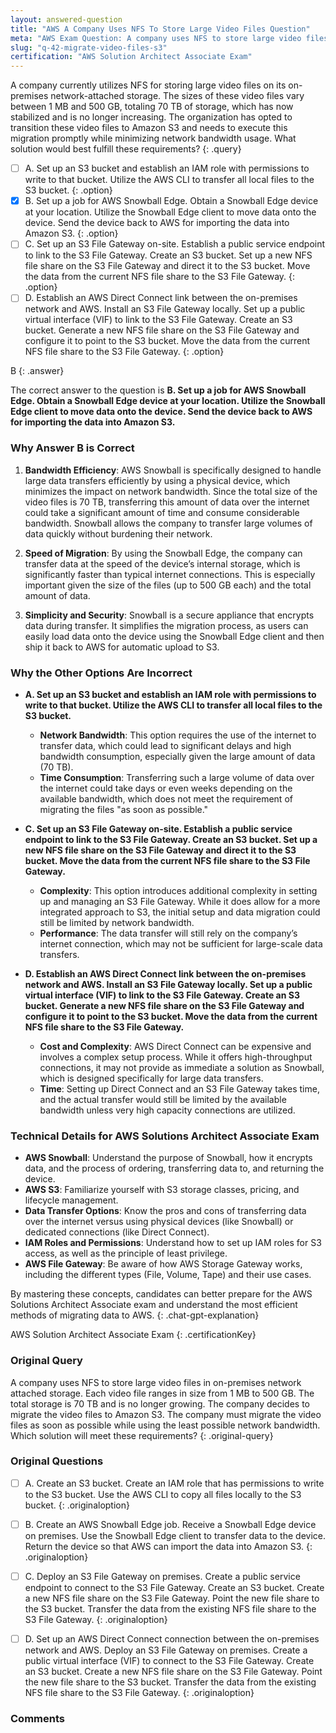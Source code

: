 ```yaml
---
layout: answered-question
title: "AWS A Company Uses NFS To Store Large Video Files Question"
meta: "AWS Exam Question: A company uses NFS to store large video files in on-premises storage and decides to migrate to Amazon S3 efficiently. Find the answer."
slug: "q-42-migrate-video-files-s3"
certification: "AWS Solution Architect Associate Exam"
---
```



 A company currently utilizes NFS for storing large video files on its on-premises network-attached storage. The sizes of these video files vary between 1 MB and 500 GB, totaling 70 TB of storage, which has now stabilized and is no longer increasing. The organization has opted to transition these video files to Amazon S3 and needs to execute this migration promptly while minimizing network bandwidth usage. What solution would best fulfill these requirements?
{: .query}

- [ ] A. Set up an S3 bucket and establish an IAM role with permissions to write to that bucket. Utilize the AWS CLI to transfer all local files to the S3 bucket.
{: .option}
- [x] B. Set up a job for AWS Snowball Edge. Obtain a Snowball Edge device at your location. Utilize the Snowball Edge client to move data onto the device. Send the device back to AWS for importing the data into Amazon S3.
{: .option}
- [ ] C. Set up an S3 File Gateway on-site. Establish a public service endpoint to link to the S3 File Gateway. Create an S3 bucket. Set up a new NFS file share on the S3 File Gateway and direct it to the S3 bucket. Move the data from the current NFS file share to the S3 File Gateway.
{: .option}
- [ ] D. Establish an AWS Direct Connect link between the on-premises network and AWS. Install an S3 File Gateway locally. Set up a public virtual interface (VIF) to link to the S3 File Gateway. Create an S3 bucket. Generate a new NFS file share on the S3 File Gateway and configure it to point to the S3 bucket. Move the data from the current NFS file share to the S3 File Gateway.
{: .option}

B
{: .answer}

The correct answer to the question is **B. Set up a job for AWS Snowball Edge. Obtain a Snowball Edge device at your location. Utilize the Snowball Edge client to move data onto the device. Send the device back to AWS for importing the data into Amazon S3.**

### Why Answer B is Correct

1. **Bandwidth Efficiency**: AWS Snowball is specifically designed to handle large data transfers efficiently by using a physical device, which minimizes the impact on network bandwidth. Since the total size of the video files is 70 TB, transferring this amount of data over the internet could take a significant amount of time and consume considerable bandwidth. Snowball allows the company to transfer large volumes of data quickly without burdening their network.

2. **Speed of Migration**: By using the Snowball Edge, the company can transfer data at the speed of the device’s internal storage, which is significantly faster than typical internet connections. This is especially important given the size of the files (up to 500 GB each) and the total amount of data.

3. **Simplicity and Security**: Snowball is a secure appliance that encrypts data during transfer. It simplifies the migration process, as users can easily load data onto the device using the Snowball Edge client and then ship it back to AWS for automatic upload to S3.

### Why the Other Options Are Incorrect

- **A. Set up an S3 bucket and establish an IAM role with permissions to write to that bucket. Utilize the AWS CLI to transfer all local files to the S3 bucket.**
  - **Network Bandwidth**: This option requires the use of the internet to transfer data, which could lead to significant delays and high bandwidth consumption, especially given the large amount of data (70 TB).
  - **Time Consumption**: Transferring such a large volume of data over the internet could take days or even weeks depending on the available bandwidth, which does not meet the requirement of migrating the files "as soon as possible."

- **C. Set up an S3 File Gateway on-site. Establish a public service endpoint to link to the S3 File Gateway. Create an S3 bucket. Set up a new NFS file share on the S3 File Gateway and direct it to the S3 bucket. Move the data from the current NFS file share to the S3 File Gateway.**
  - **Complexity**: This option introduces additional complexity in setting up and managing an S3 File Gateway. While it does allow for a more integrated approach to S3, the initial setup and data migration could still be limited by network bandwidth.
  - **Performance**: The data transfer will still rely on the company’s internet connection, which may not be sufficient for large-scale data transfers.

- **D. Establish an AWS Direct Connect link between the on-premises network and AWS. Install an S3 File Gateway locally. Set up a public virtual interface (VIF) to link to the S3 File Gateway. Create an S3 bucket. Generate a new NFS file share on the S3 File Gateway and configure it to point to the S3 bucket. Move the data from the current NFS file share to the S3 File Gateway.**
  - **Cost and Complexity**: AWS Direct Connect can be expensive and involves a complex setup process. While it offers high-throughput connections, it may not provide as immediate a solution as Snowball, which is designed specifically for large data transfers.
  - **Time**: Setting up Direct Connect and an S3 File Gateway takes time, and the actual transfer would still be limited by the available bandwidth unless very high capacity connections are utilized.

### Technical Details for AWS Solutions Architect Associate Exam

- **AWS Snowball**: Understand the purpose of Snowball, how it encrypts data, and the process of ordering, transferring data to, and returning the device.
- **AWS S3**: Familiarize yourself with S3 storage classes, pricing, and lifecycle management.
- **Data Transfer Options**: Know the pros and cons of transferring data over the internet versus using physical devices (like Snowball) or dedicated connections (like Direct Connect).
- **IAM Roles and Permissions**: Understand how to set up IAM roles for S3 access, as well as the principle of least privilege.
- **AWS File Gateway**: Be aware of how AWS Storage Gateway works, including the different types (File, Volume, Tape) and their use cases.

By mastering these concepts, candidates can better prepare for the AWS Solutions Architect Associate exam and understand the most efficient methods of migrating data to AWS.
{: .chat-gpt-explanation}

AWS Solution Architect Associate Exam
{: .certificationKey}

### Original Query

A company uses NFS to store large video files in on-premises network attached storage. Each video file ranges in size from 1 MB to 500 GB. The total storage is 70 TB and is no longer growing. The company decides to migrate the video files to Amazon S3. The company must migrate the video files as soon as possible while using the least possible network bandwidth.
Which solution will meet these requirements?
{: .original-query}

### Original Questions

- [ ] A. Create an S3 bucket. Create an IAM role that has permissions to write to the S3 bucket. Use the AWS CLI to copy all files locally to the S3 bucket.
{: .originaloption}
- [ ] B. Create an AWS Snowball Edge job. Receive a Snowball Edge device on premises. Use the Snowball Edge client to transfer data to the device. Return the device so that AWS can import the data into Amazon S3.
{: .originaloption}
- [ ] C. Deploy an S3 File Gateway on premises. Create a public service endpoint to connect to the S3 File Gateway. Create an S3 bucket. Create a new NFS file share on the S3 File Gateway. Point the new file share to the S3 bucket. Transfer the data from the existing NFS file share to the S3 File Gateway.
{: .originaloption}
- [ ] D. Set up an AWS Direct Connect connection between the on-premises network and AWS. Deploy an S3 File Gateway on premises. Create a public virtual interface (VIF) to connect to the S3 File Gateway. Create an S3 bucket. Create a new NFS file share on the S3 File Gateway. Point the new file share to the S3 bucket. Transfer the data from the existing NFS file share to the S3 File Gateway.
{: .originaloption}


### Comments

